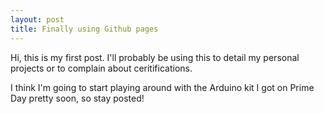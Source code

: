 ```yaml
---
layout: post
title: Finally using Github pages
---
```


Hi, this is my first post. I'll probably be using this to detail my personal projects or to complain about ceritifications.

I think I'm going to start playing around with the Arduino kit I got on Prime Day pretty soon, so stay posted!
